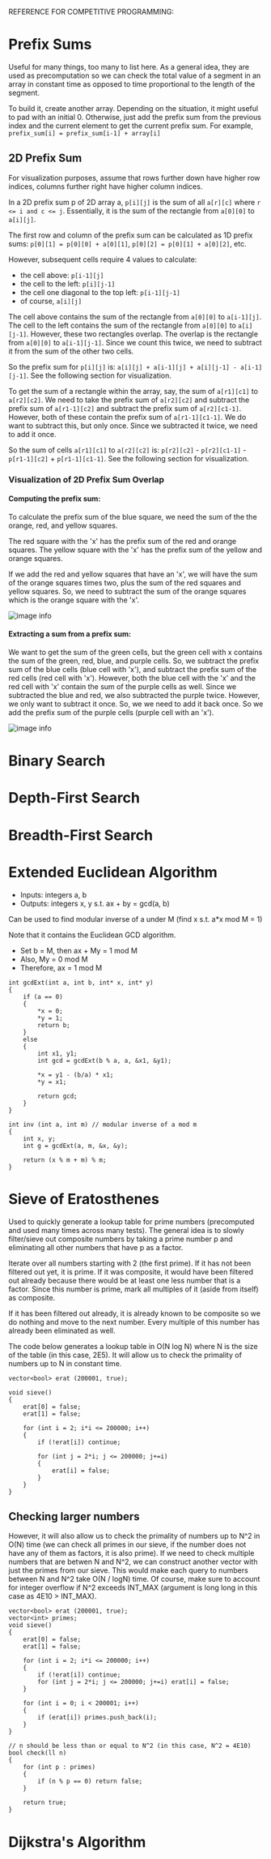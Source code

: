 REFERENCE FOR COMPETITIVE PROGRAMMING:

# Prefix Sums
Useful for many things, too many to list here. As a general idea, they are used as precomputation so we can check the total value of a segment in an array in constant time as opposed to time proportional to the length of the segment.

To build it, create another array. Depending on the situation, it might useful to pad with an initial 0. Otherwise, just add the prefix sum from the previous index and the current element to get the current prefix sum. For example, `prefix_sum[i] = prefix_sum[i-1] + array[i]`

## 2D Prefix Sum 
For visualization purposes, assume that rows further down have higher row indices, columns further right have higher column indices.

In a 2D prefix sum p of 2D array a, `p[i][j]` is the sum of all `a[r][c]` where `r <= i and c <= j`. Essentially, it is the sum of the rectangle from `a[0][0]` to `a[i][j]`.

The first row and column of the prefix sum can be calculated as 1D prefix sums: `p[0][1] = p[0][0] + a[0][1]`, `p[0][2] = p[0][1] + a[0][2]`, etc.

However, subsequent cells require 4 values to calculate:
- the cell above: `p[i-1][j]`
- the cell to the left: `p[i][j-1]`
- the cell one diagonal to the top left: `p[i-1][j-1]`
- of course, `a[i][j]`

The cell above contains the sum of the rectangle from `a[0][0]` to `a[i-1][j]`.
The cell to the left contains the sum of the rectangle from `a[0][0]` to `a[i][j-1]`.
However, these two rectangles overlap. The overlap is the rectangle from `a[0][0]` to `a[i-1][j-1]`. Since we count this twice, we need to subtract it from the sum of the other two cells.

So the prefix sum for `p[i][j]` is: `a[i][j] + a[i-1][j] + a[i][j-1] - a[i-1][j-1]`. See the following section for visualization.

To get the sum of a rectangle within the array, say, the sum of `a[r1][c1]` to `a[r2][c2]`. We need to take the prefix sum of `a[r2][c2]` and subtract the prefix sum of `a[r1-1][c2]` and subtract the prefix sum of `a[r2][c1-1]`. However, both of these contain the prefix sum of `a[r1-1][c1-1]`. We do want to subtract this, but only once. Since we subtracted it twice, we need to add it once.

So the sum of cells `a[r1][c1]` to `a[r2][c2]` is: `p[r2][c2]` - `p[r2][c1-1]` - `p[r1-1][c2]` + `p[r1-1][c1-1]`. See the following section for visualization.

### Visualization of 2D Prefix Sum Overlap

#### Computing the prefix sum:

To calculate the prefix sum of the blue square, we need the sum of the the orange, red, and yellow squares.

The red square with the 'x' has the prefix sum of the red and orange squares.
The yellow square with the 'x' has the prefix sum of the yellow and orange squares.

If we add the red and yellow squares that have an 'x', we will have the sum of the orange squares times two, plus the sum of the red squares and yellow squares. So, we need to subtract the sum of the orange squares which is the orange square with the 'x'.

![image info](images/2D%20Prefix%20Sum%20Building.png)

#### Extracting a sum from a prefix sum:

We want to get the sum of the green cells, but the green cell with x contains the sum of the green, red, blue, and purple cells. So, we subtract the prefix sum of the blue cells (blue cell with 'x'), and subtract the prefix sum of the red cells (red cell with 'x'). However, both the blue cell with the 'x' and the red cell with 'x' contain the sum of the purple cells as well. Since we subtracted the blue and red, we also subtracted the purple twice. However, we only want to subtract it once. So, we we need to add it back once. So we add the prefix sum of the purple cells (purple cell with an 'x'). 

![image info](images/2D%20Prefix%20Sum%20Extracting.png)

# Binary Search

# Depth-First Search

# Breadth-First Search

# Extended Euclidean Algorithm
- Inputs: integers a, b
- Outputs: integers x, y s.t. ax + by = gcd(a, b)

Can be used to find modular inverse of a under M (find x s.t. a*x mod M = 1)

Note that it contains the Euclidean GCD algorithm.

- Set b = M, then ax + My = 1 mod M
- Also, My = 0 mod M
- Therefore, ax = 1 mod M

```
int gcdExt(int a, int b, int* x, int* y)
{
    if (a == 0)
    {
        *x = 0;
        *y = 1;
        return b;
    }
    else
    {
        int x1, y1;
        int gcd = gcdExt(b % a, a, &x1, &y1);

        *x = y1 - (b/a) * x1;
        *y = x1;

        return gcd;
    }
}

int inv (int a, int m) // modular inverse of a mod m
{
    int x, y;
    int g = gcdExt(a, m, &x, &y);

    return (x % m + m) % m;
}

```
# Sieve of Eratosthenes

Used to quickly generate a lookup table for prime numbers (precomputed and used many times across many tests). The general idea is to slowly filter/sieve out composite numbers by taking a prime number p and eliminating all other numbers that have p as a factor.

Iterate over all numbers starting with 2 (the first prime). If it has not been filtered out yet, it is prime. If it was composite, it would have been filtered out already because there would be at least one less number that is a factor. Since this number is prime, mark all multiples of it (aside from itself) as composite.

If it has been filtered out already, it is already known to be composite so we do nothing and move to the next number. Every multiple of this number has already been eliminated as well.

The code below generates a lookup table in O(N log N) where N is the size of the table (in this case, 2E5). It will allow us to check the primality of numbers up to N in constant time. 
```
vector<bool> erat (200001, true);
 
void sieve()
{
    erat[0] = false;
    erat[1] = false;
 
    for (int i = 2; i*i <= 200000; i++)
    {
        if (!erat[i]) continue;
 
        for (int j = 2*i; j <= 200000; j+=i)
        {
            erat[i] = false;
        }
    }
}
```

## Checking larger numbers
However, it will also allow us to check the primality of numbers up to N^2 in O(N) time (we can check all primes in our sieve, if the number does not have any of them as factors, it is also prime). If we need to check multiple numbers that are betwen N and N^2, we can construct another vector with just the primes from our sieve. This would make each query to numbers between N and N^2 take O(N / logN) time. Of course, make sure to account for integer overflow if N^2 exceeds INT_MAX (argument is long long in this case as 4E10 > INT_MAX).

```
vector<bool> erat (200001, true);
vector<int> primes;
void sieve()
{
    erat[0] = false;
    erat[1] = false;
 
    for (int i = 2; i*i <= 200000; i++)
    {
        if (!erat[i]) continue;
        for (int j = 2*i; j <= 200000; j+=i) erat[i] = false;
    }

    for (int i = 0; i < 200001; i++)
    {
        if (erat[i]) primes.push_back(i);
    }
}

// n should be less than or equal to N^2 (in this case, N^2 = 4E10)
bool check(ll n)
{
    for (int p : primes)
    {
        if (n % p == 0) return false;
    }

    return true;
}
```
# Dijkstra's Algorithm
